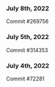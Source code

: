 ### July 8th, 2022

Commit #269756

### July 5th, 2022

Commit #314353


### July 4th, 2022

Commit #72281
